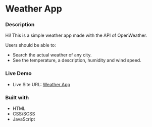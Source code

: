 # Weather App

### Description

Hi! This is a simple weather app made with the API of OpenWeather.

Users should be able to:

- Search the actual weather of any city.
- See the temperature, a description, humidity and wind speed.

### Live Demo

- Live Site URL: [Weather App](https://maurososa.ar/weather-app/)

### Built with

- HTML
- CSS/SCSS
- JavaScript
